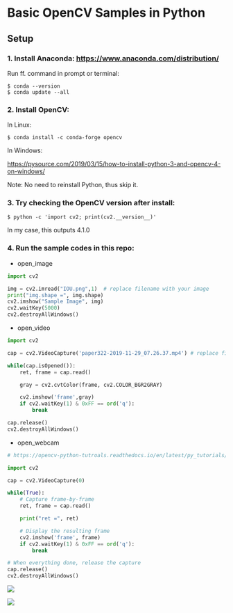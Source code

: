 # Basic OpenCV Samples in Python

## Setup

### 1. Install Anaconda:  https://www.anaconda.com/distribution/

Run ff. command in prompt or terminal:
```
$ conda --version
$ conda update --all
```

### 2. Install OpenCV: 

In Linux:
```
$ conda install -c conda-forge opencv
```

In Windows: 

https://pysource.com/2019/03/15/how-to-install-python-3-and-opencv-4-on-windows/ 

Note: No need to reinstall Python, thus skip it. 

### 3. Try checking the OpenCV version after install:

```
$ python -c 'import cv2; print(cv2.__version__)'
```
In my case, this outputs 4.1.0

### 4. Run the sample codes in this repo:

- open_image
```Python
import cv2

img = cv2.imread("IOU.png",1)  # replace filename with your image
print("img.shape =", img.shape)
cv2.imshow("Sample Image", img)
cv2.waitKey(5000)
cv2.destroyAllWindows()

```

- open_video
```Python
import cv2

cap = cv2.VideoCapture('paper322-2019-11-29_07.26.37.mp4') # replace filename with your video

while(cap.isOpened()):
    ret, frame = cap.read()

    gray = cv2.cvtColor(frame, cv2.COLOR_BGR2GRAY)

    cv2.imshow('frame',gray)
    if cv2.waitKey(1) & 0xFF == ord('q'):
        break

cap.release()
cv2.destroyAllWindows()
```

- open_webcam
```Python
# https://opencv-python-tutroals.readthedocs.io/en/latest/py_tutorials/py_gui/py_video_display/py_video_display.html

import cv2

cap = cv2.VideoCapture(0)

while(True):
    # Capture frame-by-frame
    ret, frame = cap.read()

    print("ret =", ret)

    # Display the resulting frame
    cv2.imshow('frame', frame)
    if cv2.waitKey(1) & 0xFF == ord('q'):
        break

# When everything done, release the capture
cap.release()
cv2.destroyAllWindows()
```

![](https://github.com/melvincabatuan/OpenCVSamplesPython/blob/master/webcam_demo/gray.png)

![](https://github.com/melvincabatuan/OpenCVSamplesPython/blob/master/webcam_demo/color.png)
